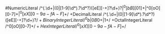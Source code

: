 #NumericLiteral
/^(\.\d+|(0|[1-9]\d*)\.?\d*?)([eE][-\+]?\d+)?$|^0[bB][01]+$|^0[oO][0-7]+$|^0[xX][0-9a-fA-F]+$/
+DecimalLiteral
/^(\.\d+|(0|[1-9]\d*)\.?\d*?)([eE][-\+]?\d+)?$/
+BinaryIntegerLiteral
    /^0b|0B 0+|1+$/
+OctalIntegerLiteral
/^0[oO][0-7]+$/
+HexIntegerLiteral
    /^0[xX][0-9a-fA-F]+$/
